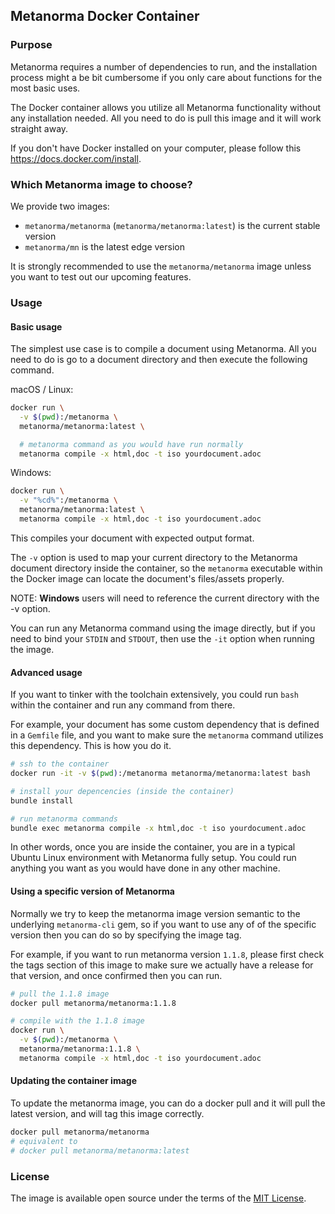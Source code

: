 ## Metanorma Docker Container

### Purpose

Metanorma requires a number of dependencies to run, and the installation process
might a be bit cumbersome if you only care about functions for the most basic uses.

The Docker container allows you utilize all Metanorma functionality without any
installation needed. All you need to do is pull this image and it will work
straight away.

If you don't have Docker installed on your computer,
please follow this https://docs.docker.com/install.


### Which Metanorma image to choose?

We provide two images:

* `metanorma/metanorma` (`metanorma/metanorma:latest`) is the current stable version
* `metanorma/mn` is the latest edge version

It is strongly recommended to use the `metanorma/metanorma` image
unless you want to test out our upcoming features.

### Usage

#### Basic usage

The simplest use case is to compile a document using Metanorma.
All you need to do is go to a document directory and then
execute the following command.

macOS / Linux:

```sh
docker run \
  -v $(pwd):/metanorma \
  metanorma/metanorma:latest \

  # metanorma command as you would have run normally
  metanorma compile -x html,doc -t iso yourdocument.adoc
```

Windows:

```sh
docker run \
  -v "%cd%":/metanorma \
  metanorma/metanorma:latest \
  metanorma compile -x html,doc -t iso yourdocument.adoc
```

This compiles your document with expected output format.

The `-v` option is used to map your current directory to the
Metanorma document directory inside the container, so the `metanorma`
executable within the Docker image can locate the document's
files/assets properly.

NOTE: **Windows** users will need to reference
the current directory with the -v option.

You can run any Metanorma command using the image directly,
but if you need to bind your `STDIN` and `STDOUT`, then use
the `-it` option when running the image.


#### Advanced usage

If you want to tinker with the toolchain extensively, you could
run `bash` within the container and run any command from there.

For example, your document has some custom dependency that is defined
in a `Gemfile` file, and you want to make sure the `metanorma`
command utilizes this dependency. This is how you do it.

```sh
# ssh to the container
docker run -it -v $(pwd):/metanorma metanorma/metanorma:latest bash

# install your depencencies (inside the container)
bundle install

# run metanorma commands
bundle exec metanorma compile -x html,doc -t iso yourdocument.adoc
```

In other words, once you are inside the container, you are in a typical
Ubuntu Linux environment with Metanorma fully setup.
You could run anything you want as you would have done in any other machine.


#### Using a specific version of Metanorma

Normally we try to keep the metanorma image version semantic to the underlying
`metanorma-cli` gem, so if you want to use any of of the specific version then
you can do so by specifying the image tag.

For example, if you want to run metanorma version `1.1.8`, please first check
the tags section of this image to make sure we actually have a release for that
version, and once confirmed then you can run.

```sh
# pull the 1.1.8 image
docker pull metanorma/metanorma:1.1.8

# compile with the 1.1.8 image
docker run \
  -v $(pwd):/metanorma \
  metanorma/metanorma:1.1.8 \
  metanorma compile -x html,doc -t iso yourdocument.adoc
```

#### Updating the container image

To update the metanorma image, you can do a docker pull and it will pull the
latest version, and will tag this image correctly.

```sh
docker pull metanorma/metanorma
# equivalent to
# docker pull metanorma/metanorma:latest
```


### License

The image is available open source under the terms of the
[MIT License](http://opensource.org/licenses/MIT).

